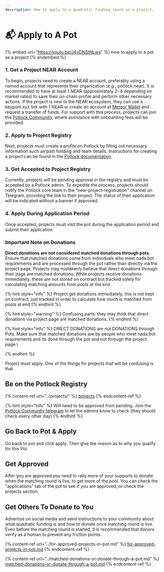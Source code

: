 ```yaml
---
description: How to apply to a quadratic funding round as a proejct.
---
```


# 📬 Apply to A Pot

{% embed url="https://youtu.be/J4vDNStNLws" %}
how to apply to a pot as a project
{% endembed %}

### 1. Get a Project NEAR Account

To begin, projects need to create a NEAR account, preferably using a named account that represents their organization (e.g., potlock.near). It is recommended to have at least 1 NEAR (approximately $2-$4 depending on market rates) to save their on-chain profile and perform other necessary actions. If the project is new to the NEAR ecosystem, they can use a keypom.xyz link with 1 NEAR or create an account at [Meteor Wallet](https://wallet.meteorwallet.app/wallet) and request a transfer of funds. For support with this process, projects can join the [Potlock Community](https://potlock.org/community), where assistance with onboarding fees will be provided.

### 2. Apply to Project Registry

Next, projects must create a profile on Potlock by filling out necessary information such as past funding and team details. Instructions for creating a project can be found in the [Potlock documentation](https://docs.potlock.io/user-guides/create-your-project).

### 3. Get Accepted to Project Registry

Currently, projects will be pending approval in the registry and must be accepted by a Potlock admin. To expedite the process, projects should notify the Potlock core team in the “new-project-registration” channel on Telegram, providing the link to their project. The status of their application will be indicated without a banner if approved.

### 4. Apply During Application Period

Once accepted, projects must visit the pot during the application period and submit their application.

### Important Note on Donations

**Direct donations are not considered matched donations through pots.** Ensure that matched donations come from individuals who meet nada.bot requirements and are processed through the pot rather than directly via the project page. Projects may mistakenly believe that direct donations through their page are matched donations. While projects receive donations immediately, these are not stored on contract but tracked solely for calculating matching amounts from pools at the end.&#x20;



{% hint style="info" %}
Project get donations immediately, this is not kept on contract, just tracked in order to calculate how much is matched from pools at end
{% endhint %}

{% hint style="warning" %}
Confusing parts: they may think that direct donations via project page are matched donations.
{% endhint %}

{% hint style="info" %}
DIRECT DONATIONS are not DONATIONS through Pots. Make sure that matched donations are by people who meet nada.bot requirements and its done through the pot and not through the project page.\

{% endhint %}



Project must apply. One of the things for projects that will be confusing is that

## Be on the Potlock Registry

{% content-ref url="../projects/" %}
[projects](../projects/)
{% endcontent-ref %}

{% hint style="info" %}
Will need to be approved from pending. Join the [Potlock Community telegram](https://potlock.org/community) to let the admins know to check (they should check every other day)
{% endhint %}

## Go Back to Pot & Apply

Go back to pot and click apply. Then give the reason as to why you qualify for this Pot.



## Get Approved

After you are approved you need to rally more of your supports to donate when the matching round is live, to get more of the pool. You can check the "applications" tab of the pot to see if you are approved, or check the projects section.



## Get Others To Donate to You

Advertise on social media and send instructions to your community about what quadratic funding is and how to donate once matching round is live. Even before the matching round is started, it is recommended that donors verify as a human to prevent any friction points.

{% content-ref url="../for-approved-projects-in-pot.md" %}
[for-approved-projects-in-pot.md](../for-approved-projects-in-pot.md)
{% endcontent-ref %}

{% content-ref url="../matched-donations-or-donate-through-a-pot.md" %}
[matched-donations-or-donate-through-a-pot.md](../matched-donations-or-donate-through-a-pot.md)
{% endcontent-ref %}
